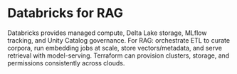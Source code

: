 # Databricks for RAG

Databricks provides managed compute, Delta Lake storage, MLflow tracking, and Unity Catalog governance. For RAG: orchestrate ETL to curate corpora, run embedding jobs at scale, store vectors/metadata, and serve retrieval with model-serving. Terraform can provision clusters, storage, and permissions consistently across clouds.
